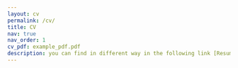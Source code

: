 ```yaml
---
layout: cv
permalink: /cv/
title: CV
nav: true
nav_order: 1
cv_pdf: example_pdf.pdf
description: you can find in different way in the following link [Resume](https://farhadinia0.gitlab.io/)
---
```

